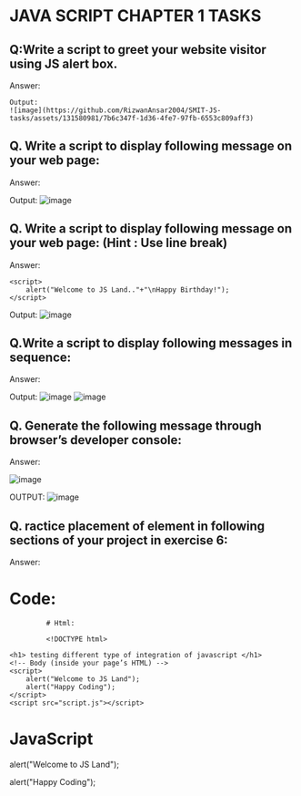 
# JAVA SCRIPT CHAPTER 1 TASKS


## Q:Write a script to greet your website visitor using JS alert box.

Answer:

 <script>
        alert("GREETINGS WELCOME TO THE SITE🤞")
</script>

    Output:
    ![image](https://github.com/RizwanAnsar2004/SMIT-JS-tasks/assets/131580981/7b6c347f-1d36-4fe7-97fb-6553c809aff3)


## Q. Write a script to display following message on your web page:

Answer:

 <script>
        alert("JavaScript Alert!"+"\nError! Please Enter a valid password"); 
    </script>
Output:
![image](https://github.com/RizwanAnsar2004/SMIT-JS-tasks/assets/131580981/3bd1c524-c4c3-49d5-9a39-0d16ef28f6df)

## Q. Write a script to display following message on your web page: (Hint : Use line break)


Answer:

    <script>
        alert("Welcome to JS Land.."+"\nHappy Birthday!"); 
    </script>
Output:
![image](https://github.com/RizwanAnsar2004/SMIT-JS-tasks/assets/131580981/91732b1f-161d-4398-91a2-d9aaabd4a3fc)


## Q.Write a script to display following messages in sequence:

Answer:

 <script>
        alert("Welcome to JS Land"); 
        alert("Happy Coding");
    </script>


Output:
![image](https://github.com/RizwanAnsar2004/SMIT-JS-tasks/assets/131580981/5f877c75-5355-4e46-8066-238d42cd8d73)
![image](https://github.com/RizwanAnsar2004/SMIT-JS-tasks/assets/131580981/632bede3-a39b-4939-a93e-8f352030457d)

## Q. Generate the following message through browser’s developer console:

Answer:

![image](https://github.com/RizwanAnsar2004/SMIT-JS-tasks/assets/131580981/0c601875-eb78-4491-8e0e-c11f0a1e515e)

OUTPUT:
![image](https://github.com/RizwanAnsar2004/SMIT-JS-tasks/assets/131580981/7d6dbf4d-1844-431a-8487-6427b19f3c15)

## Q. ractice placement of <script></script> element in following sections of your project in exercise 6:

Answer:

# Code:
             # Html:
             
             <!DOCTYPE html>
<html lang="en">

<head>
    <meta charset="UTF-8">
    <meta name="viewport" content="width=device-width, initial-scale=1.0">
    <title>Document</title>
    <script src="script.js"></script> 
      <!-- HEAD SCRIPT -->
</head>

<body>
    <!-- In body before HTML -->
    <script src="script.js"></script>

    <h1> testing different type of integration of javascript </h1>
    <!-- Body (inside your page’s HTML) -->
    <script>
        alert("Welcome to JS Land"); 
        alert("Happy Coding");
    </script>
    <script src="script.js"></script>
</body>
<script src="script.js"></script>

</html>


# JavaScript

alert("Welcome to JS Land"); 


alert("Happy Coding");
